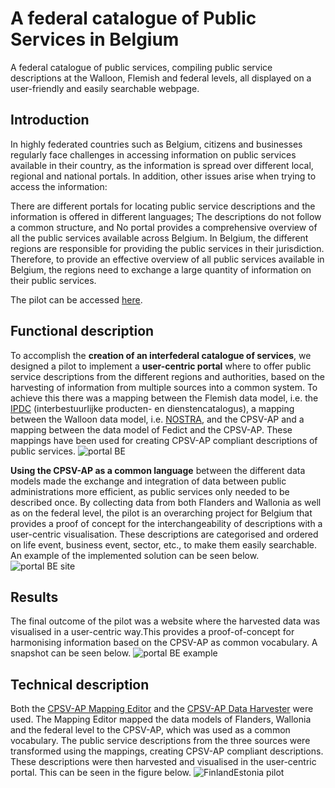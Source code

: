 # A federal catalogue of Public Services in Belgium
A federal catalogue of public services, compiling public service descriptions at the Walloon, Flemish and federal levels, all displayed on a user-friendly and easily searchable webpage.

## Introduction
In highly federated countries such as Belgium, citizens and businesses regularly face challenges in accessing information on public services available in their country, as the information is spread over different local, regional and national portals. In addition, other issues arise when trying to access the information:

There are different portals for locating public service descriptions and the information is offered in different languages;
The descriptions do not follow a common structure, and
No portal provides a comprehensive overview of all the public services available across Belgium.
In Belgium, the different regions are responsible for providing the public services in their jurisdiction. Therefore, to provide an effective overview of all public services available in Belgium, the regions need to exchange a large quantity of information on their public services.

The pilot can be accessed [here](http://cpsv-ap.semic.eu/cpsv-ap_harvester_federal_pilot/).

## Functional description
To accomplish the **creation of an interfederal catalogue of services**, we designed a pilot to implement a **user-centric portal** where to offer public service descriptions from the different regions and authorities, based on the harvesting of information from multiple sources into a common system. To achieve this there was a mapping between the Flemish data model, i.e. the [IPDC](https://overheid.vlaanderen.be/producten-diensten/register-of-products-and-service-provision-ipdc) (interbestuurlijke producten- en dienstencatalogus), a mapping between the Walloon data model, i.e. [NOSTRA](http://www.patrimoineculturel.org/index.php?page=wallonia-nostra), and the CPSV-AP and a mapping between the data model of Fedict and the CPSV-AP. These mappings have been used for creating CPSV-AP compliant descriptions of public services. 
![portal BE](https://github.com/catalogue-of-services-isa/cpsv-ap_harvester_federalPilot_Belgium/blob/master/images/portal%20BE_0.png?raw=true)

**Using the CPSV-AP as a common language** between the different data models made the exchange and integration of data between public administrations more efficient, as public services only needed to be described once. By collecting data from both Flanders and Wallonia as well as on the federal level, the pilot is an overarching project for Belgium that provides a proof of concept for the interchangeability of descriptions with a user-centric visualisation. These descriptions are categorised and ordered on life event, business event, sector, etc., to make them easily searchable. An example of the implemented solution can be seen below.
![portal BE site](https://github.com/catalogue-of-services-isa/cpsv-ap_harvester_federalPilot_Belgium/blob/master/images/portal%20BE%20site.png?raw=true)

## Results
The final outcome of the pilot was a website where the harvested data was visualised in a user-centric way.This provides a proof-of-concept for harmonising information based on the CPSV-AP as common vocabulary. A snapshot can be seen below.
![portal BE example](https://github.com/catalogue-of-services-isa/cpsv-ap_harvester_federalPilot_Belgium/blob/master/images/portal%20BE%20example.png?raw=true)

## Technical description
Both the [CPSV-AP Mapping Editor](https://github.com/catalogue-of-services-isa/cpsv-ap_mapping_tool) and the [CPSV-AP Data Harvester](https://github.com/catalogue-of-services-isa/CPSV-AP_harvester/) were used. The Mapping Editor mapped the data models of Flanders, Wallonia and the federal level to the CPSV-AP, which was used as a common vocabulary. The public service descriptions from the three sources were transformed using the mappings, creating CPSV-AP compliant descriptions. These descriptions were then harvested and visualised in the user-centric portal. This can be seen in the figure below.
![FinlandEstonia pilot](https://github.com/catalogue-of-services-isa/cpsv-ap_harvester_federalPilot_Belgium/blob/master/images/BE%20pilot%20technical(1).png?raw=true)
